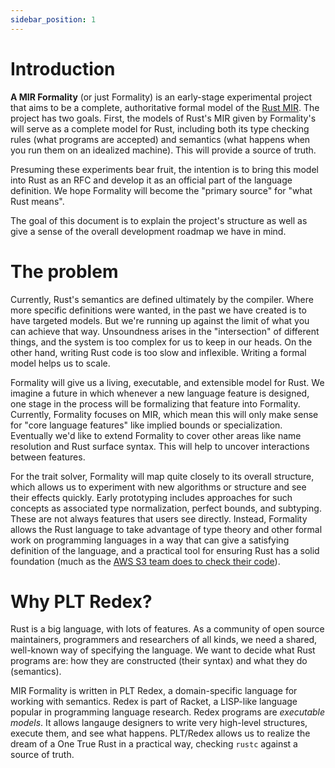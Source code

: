 ```yaml
---
sidebar_position: 1
---
```


# Introduction

**A MIR Formality** (or just Formality) is an early-stage experimental project that aims to be
a complete, authoritative formal model of the [Rust MIR][].
The project has two goals.
First, the models of Rust's MIR given by Formality's will serve as a complete model for Rust, 
including both its type checking rules (what programs are accepted) and semantics (what happens when you run them on an idealized machine).
This will provide a source of truth.

Presuming these experiments bear fruit,
the intention is to bring this model into Rust as an RFC
and develop it as an official part of the language definition.
We hope Formality will become the "primary source" for "what Rust means".

The goal of this document is to explain the project's structure as well
as give a sense of the overall development roadmap we have in mind.

# The problem

Currently, Rust's semantics are defined ultimately by the compiler.
Where more specific definitions were wanted, in the past we have created is to have targeted models.
But we're running up against the limit of what you can achieve that way.
Unsoundness arises in the "intersection" of different things,
and the system is too complex for us to keep in our heads.
On the other hand, writing Rust code is too slow and inflexible.
Writing a formal model helps us to scale.

Formality will give us a living, executable, and extensible model for Rust.
We imagine a future in which whenever a new language feature is designed,
one stage in the process will be formalizing that feature into Formality.
Currently, Formality focuses on MIR, which mean this will only make sense for "core language features"
like implied bounds or specialization.
Eventually we'd like to extend Formality to cover other areas
like name resolution and Rust surface syntax.
This will help to uncover interactions between features.

For the trait solver, Formality will map quite closely to its overall structure,
which allows us to experiment with new algorithms or structure and see their effects quickly.
Early prototyping includes approaches for such concepts as 
associated type normalization, perfect bounds, and subtyping.
These are not always features that users see directly.
Instead, Formality allows the Rust language 
to take advantage of type theory and other formal work on programming languages
in a way that can give a satisfying definition of the language,
and a practical tool for ensuring Rust has a solid foundation
(much as the [AWS S3 team does to check their code][]).

# Why PLT Redex?

Rust is a big language, with lots of features.
As a community of open source maintainers, programmers and researchers of all kinds,
we need a shared, well-known way of specifying the language.
We want to decide what Rust programs are:
how they are constructed (their syntax) and what they do (semantics).

MIR Formality is written in PLT Redex, a domain-specific language for working with semantics.
Redex is part of Racket, a LISP-like language popular in programming language research.
Redex programs are _executable models_.
It allows langauge designers to write very high-level structures, execute them, and see what happens.
PLT/Redex allows us to realize the dream of a One True Rust in a practical way,
checking `rustc` against a source of truth.

[rust MIR]: https://rustc-dev-guide.rust-lang.org/mir/index.html
[AWS S3 team does to check their code]: https://www.amazon.science/publications/using-lightweight-formal-methods-to-validate-a-key-value-storage-node-in-amazon-s3
[rustc]: https://github.com/rust-lang/rust/compiler/
